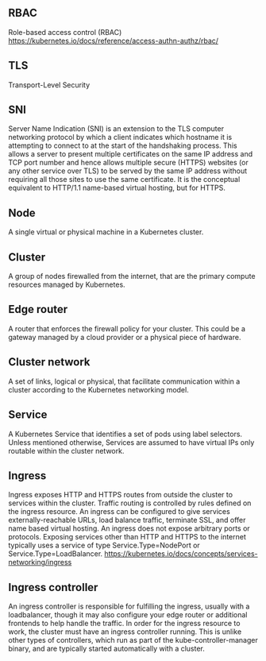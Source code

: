 
## RBAC
Role-based access control (RBAC)
https://kubernetes.io/docs/reference/access-authn-authz/rbac/

## TLS
Transport-Level Security

## SNI
Server Name Indication (SNI) is an extension to the TLS computer networking protocol by which a client indicates which hostname it is attempting to connect to at the start of the handshaking process. This allows a server to present multiple certificates on the same IP address and TCP port number and hence allows multiple secure (HTTPS) websites (or any other service over TLS) to be served by the same IP address without requiring all those sites to use the same certificate. It is the conceptual equivalent to HTTP/1.1 name-based virtual hosting, but for HTTPS.

## Node
A single virtual or physical machine in a Kubernetes cluster.

## Cluster
A group of nodes firewalled from the internet, that are the primary compute resources managed by Kubernetes.

## Edge router
A router that enforces the firewall policy for your cluster. This could be a gateway managed by a cloud provider or a physical piece of hardware.

## Cluster network
A set of links, logical or physical, that facilitate communication within a cluster according to the Kubernetes networking model.

## Service
A Kubernetes Service that identifies a set of pods using label selectors. Unless mentioned otherwise, Services are assumed to have virtual IPs only routable within the cluster network.

## Ingress
Ingress exposes HTTP and HTTPS routes from outside the cluster to services within the cluster. Traffic routing is controlled by rules defined on the ingress resource.
An ingress can be configured to give services externally-reachable URLs, load balance traffic, terminate SSL, and offer name based virtual hosting.
An ingress does not expose arbitrary ports or protocols. Exposing services other than HTTP and HTTPS to the internet typically uses a service of type Service.Type=NodePort or Service.Type=LoadBalancer.
https://kubernetes.io/docs/concepts/services-networking/ingress

## Ingress controller
An ingress controller is responsible for fulfilling the ingress, usually with a loadbalancer, though it may also configure your edge router or additional frontends to help handle the traffic.
In order for the ingress resource to work, the cluster must have an ingress controller running. This is unlike other types of controllers, which run as part of the kube-controller-manager binary, and are typically started automatically with a cluster.